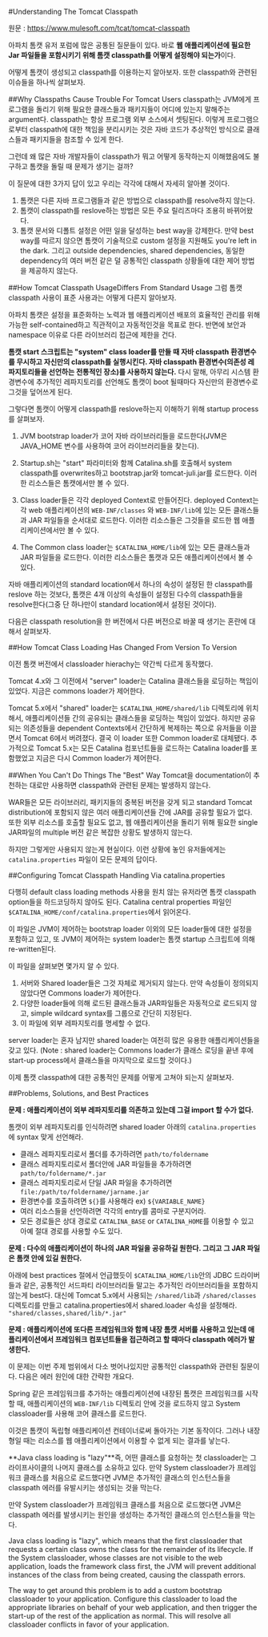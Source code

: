 #Understanding The Tomcat Classpath 

원문 : https://www.mulesoft.com/tcat/tomcat-classpath

아파치 톰캣 유저 포럼에 많은 공통된 질문들이 있다. 바로 **웹 애플리케이션에 필요한 Jar 파일들을 포함시키기 위해 톰캣 classpath를 어떻게 설정해야 되는가**이다. 

어떻게 톰캣이 생성되고 classpath를 이용하는지 알아보자. 또한 classpath와 관련된 이슈들을 하나씩 살펴보자. 

##Why Classpaths Cause Trouble For Tomcat Users
classpath는 JVM에게 프로그램을 돌리기 위해 필요한 클래스들과 패키지들이 어디에 있는지 말해주는 argument다. classpath는 항상 프로그램 외부 소스에서 셋팅된다. 이렇게 프로그램으로부터 classpath에 대한 책임을 분리시키는 것은 자바 코드가 추상적인 방식으로 클래스들과 패키지들을 참조할 수 있게 한다. 

그런데 왜 많은 자바 개발자들이 classpath가 뭐고 어떻게 동작하는지 이해했음에도 불구하고 톰캣을 돌릴 때 문제가 생기는 걸까? 

이 질문에 대한 3가지 답이 있고 우리는 각각에 대해서 자세히 알아볼 것이다.

1. 톰캣은 다른 자바 프로그램들과 같은 방법으로 classpath를 resolve하지 않는다. 
2. 톰캣이 classpath를 reslove하는 방법은 모든 주요 릴리즈마다 조용히 바뀌어왔다. 
3. 톰캣 문서와 디폴트 설정은 어떤 일을 달성하는 best way을 강제한다. 만약 best way를 따르지 않으면 톰캣이 기술적으로 custom 설정을 지원해도 you're left in the dark. 그리고 outside dependencies, shared dependencies, 동일한 dependency의 여러 버전 같은 덜 공통적인 classpath 상황들에 대한 제어 방법을 제공하지 않는다.

##How Tomcat Classpath UsageDiffers From Standard Usage
그럼 톰캣 classpath 사용이 표준 사용과는 어떻게 다른지 알아보자. 

아파치 톰캣은 설정을 표준화하는 노력과 웹 애플리케이션 배포의 효율적인 관리를 위해 가능한 self-contained하고 직관적이고 자동적인것을 목표로 한다. 반면에 보안과 namespace 이유로 다른 라이브러리 접근에 제한을 건다.

**톰캣 start 스크립트는 "system" class loader를 만들 때 자바 classpath 환경변수를 무시하고 자신만의 classpath를 실행시킨다. 자바 classpath 환경변수(의존성 레파지토리들을 선언하는 전통적인 장소)를 사용하지 않는다.** 다시 말해, 아무리 시스템 환경변수에 추가적인 레파지토리를 선언해도 톰캣이 boot 될때마다 자신만의 환경변수로 그것을 덮어쓰게 된다. 

그렇다면 톰캣이 어떻게 classpath를 reslove하는지 이해하기 위해 startup process를 살펴보자. 

1. JVM bootstrap loader가 코어 자바 라이브러리들을 로드한다(JVM은 JAVA_HOME 변수를 사용하여 코어 라이브러리들을 찾는다).

2. Startup.sh는 "start" 파라미터와 함께 Catalina.sh를 호출해서 system classpath를 overwrites하고 bootstrap.jar와 tomcat-juli.jar를 로드한다. 이러한 리소스들은 톰캣에서만 볼 수 있다.

3. Class loader들은 각각 deployed Context로 만들어진다. deployed Context는 각 web 애플리케이션의 `WEB-INF/classes` 와 `WEB-INF/lib`에 있는 모든 클래스들과 JAR 파일들을 순서대로 로드한다. 이러한 리소스들은 그것들을 로드한 웹 애플리케이션에서만 볼 수 있다. 

4. The Common class loader는 `$CATALINA_HOME/lib`에 있는 모든 클래스들과 JAR 파일들을 로드한다. 이러한 리소스들은 톰캣과 모든 애플리케이션에서 볼 수 있다.

자바 애플리케이션의 standard location에서 하나의 속성이 설정된 한 classpath를 reslove 하는 것보다, 톰캣은 4개 이상의 속성들이 설정된 다수의 classpath들을 resolve한다(그중 단 하나만이 standard location에서 설정된 것이다). 

다음은 classpath resolution을 한 버전에서 다른 버전으로 바꿀 때 생기는 혼란에 대해서 살펴보자. 

##How Tomcat Class Loading Has Changed From Version To Version

이전 톰캣 버전에서 classloader hierachy는 약간씩 다르게 동작했다.

Tomcat 4.x와 그 이전에서 "server" loader는 Catalina 클래스들을 로딩하는 책임이 있었다. 지금은 commons loader가 제어한다. 

Tomcat 5.x에서 "shared" loader는 `$CATALINA_HOME/shared/lib` 디렉토리에 위치해서, 애플리케이션들 간의 공유되는 클래스들을 로딩하는 책임이 있었다. 하지만 공유되는 의존성들을 dependent Contexts에서 간단하게 복제하는 쪽으로 유저들을 이끌면서 Tomcat 6에서 버려졌다. 결국 이 loader 또한 Common loader로 대체됐다. 추가적으로 Tomcat 5.x는 모든 Catalina 컴포넌트들을 로드하는 Catalina loader를 포함했었고 지금은 다시 Common loader가 제어한다.

##When You Can't Do Things The "Best" Way
Tomcat을 documentation이 추천하는 대로만 사용하면 classpath와 관련된 문제는 발생하지 않는다. 

WAR들은 모든 라이브러리, 패키지들의 중복된 버전을 갖게 되고 standard Tomcat distribution에 포함되지 않은 여러 애플리케이션들 간에 JAR를 공유할 필요가 없다. 또한 외부 리소스를 호출할 필요도 없고, 웹 애플리케이션을 돌리기 위해 필요한 single JAR파일의 multiple 버전 같은 복잡한 상황도 발생하지 않는다. 

하지만 그렇게만 사용되지 않는게 현실이다. 이런 상황에 놓인 유저들에게는 `catalina.properties` 파일이 모든 문제의 답이다. 

##Configuring Tomcat Classpath Handling Via catalina.properties

다행히 default class loading methods 사용을 원치 않는 유저라면 톰캣 classpath option들을 하드코딩하지 않아도 된다. Catalina central properties 파일인 `$CATALINA_HOME/conf/catalina.properties`에서 읽어온다.

이 파일은 JVM이 제어하는 bootstrap loader 이외의 모든 loader들에 대한 설정을 포함하고 있고, 또 JVM이 제어하는 system loader는 톰캣 startup 스크립트에 의해 re-written된다. 

이 파일을 살펴보면 몇가지 알 수 있다. 
1. 서버와 Shared loader들은 그것 자체로 제거되지 않는다. 만약 속성들이 정의되지 않았다면 Commons loader가 제어한다.
2. 다양한 loader들에 의해 로드된 클래스들과 JAR파일들은 자동적으로 로드되지 않고, simple wildcard syntax를 그룹으로 간단히 지정된다. 
3. 이 파일에 외부 레파지토리를 명세할 수 없다.

server loader는 혼자 남지만 shared loader는 여전히 많은 유용한 애플리케이션들을 갖고 있다. (Note : shared loader는 Commons loader가 클래스 로딩을 끝낸 후에 start-up process에서 클래스들을 마지막으로 로드할 것이다.)

이제 톰캣 classpath에 대한 공통적인 문제를 어떻게 고쳐야 되는지 살펴보자.

##Problems, Solutions, and Best Practices

**문제 : 애플리케이션이 외부 레파지토리를 의존하고 있는데 그걸 import 할 수가 없다.**

톰캣이 외부 레파지토리를 인식하려면 shared loader 아래의 `catalina.properties`에 syntax 맞게 선언해라. 

- 클래스 레파지토리로서 폴더를 추가하려면 `path/to/foldername` 
- 클래스 레파지토리로서 폴더안에 JAR 파일들을 추가하려면  `path/to/foldername/*.jar`
- 클래스 레파지토리로서 단일 JAR 파일을 추가하려면 `file:/path/to/foldername/jarname.jar`
- 환경변수를 호출하려면 `${}`를 사용해라 ex) `${VARIABLE_NAME}`
- 여러 리소스들을 선언하려면 각각의 entry를 콤마로 구분지어라. 
- 모든 경로들은 상대 경로로 `CATALINA_BASE` or `CATALINA_HOME`를 이용할 수 있고 아예 절대 경로를 사용할 수도 있다.

**문제 : 다수의 애플리케이션이 하나의 JAR 파일을 공유하길 원한다. 그리고 그 JAR 파일은 톰캣 안에 있길 원한다.**

아래에 best practices 절에서 언급했듯이 `$CATALINA_HOME/lib`안의 JDBC 드라이버들과 같은, 공통적인 서드파티 라이브러리들 말고는 추가적인 라이브러리들을 포함하지 않는게 best다. 대신에 Tomcat 5.x에서 사용되는 `/shared/lib`과 `/shared/classes` 디렉토리를 만들고 catalina.properties에서 shared.loader 속성을 설정해라. `"shared/classes,shared/lib/*.jar"`

**문제 : 애플리케이션에 또다른 프레임워크와 함께 내장 톰캣 서버를 사용하고 있는데 애플리케이션에서 프레임워크 컴포넌트들을 접근하려고 할 때마다 classpath 에러가 발생한다.**

이 문제는 이번 주제 범위에서 다소 벗어나있지만 공통적인 classpath와 관련된 질문이다. 다음은 에러 원인에 대한 간략한 개요다.

Spring 같은 프레임워크를 추가하는 애플리케이션에 내장된 톰캣은 프레임워크를 시작할 때, 애플리케이션의 `WEB-INF/lib` 디렉토리 안에 것을 로드하지 않고 System classloader를 사용해 코어 클래스를 로드한다.

이것은 톰캣이 독립형 애플리케이션 컨테이너로써 돌아가는 기본 동작이다. 그러나 내장형일 때는 리소스를 웹 애플리케이션에서 이용할 수 없게 되는 결과를 낳는다.

**Java class loading is "lazy"**즉, 어떤 클래스를 요청하는 첫 classloader는 그 라이프사이클의 나머지 클래스를 소유하고 있다. 만약 System classloader가 프레임워크 클래스를 처음으로 로드했다면 JVM은 
추가적인 클래스의 인스턴스들을 classpath 에러를 유발시키는 생성되는 것을 막는다. 

만약 System classloader가 프레임워크 클래스를 처음으로 로드했다면 JVM은 classpath 에러를 발생시키는 원인을 생성하는 추가적인 클래스의 인스턴스들을 막는다. 

Java class loading is "lazy", which means that the first classloader that requests a certain class owns the class for the remainder of its lifecycle. If the System classloader, whose classes are not visible to the web application, loads the framework class first, the JVM will prevent additional instances of the class from being created, causing the classpath errors.

The way to get around this problem is to add a custom bootstrap classloader to your application. Configure this classloader to load the appropriate libraries on behalf of your web application, and then trigger the start-up of the rest of the application as normal. This will resolve all classloader conflicts in favor of your application.
